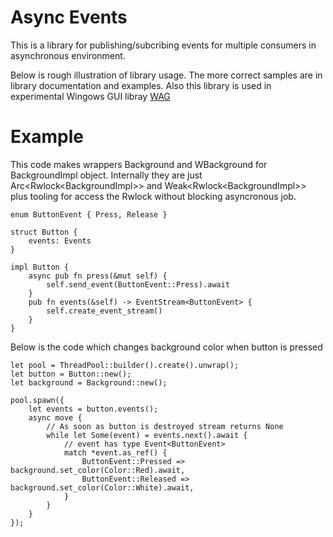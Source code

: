 # Async Events

This is a library for publishing/subcribing events for multiple consumers in asynchronous environment.

Below is rough illustration of library usage. The more correct samples are in library documentation and
examples. Also this library is used in experimental Wingows GUI libray [WAG](https://github.com/milyin/wag) 

# Example

This code makes wrappers Background and WBackground for BackgroundImpl object. Internally they are just
Arc\<Rwlock\<BackgroundImpl\>\> and Weak\<Rwlock\<BackgroundImpl\>\> plus tooling for access the Rwlock without blocking
asyncronous job.

```
enum ButtonEvent { Press, Release }

struct Button {
    events: Events
}

impl Button {
    async pub fn press(&mut self) {
        self.send_event(ButtonEvent::Press).await
    }
    pub fn events(&self) -> EventStream<ButtonEvent> {
        self.create_event_stream()
    }
}
```

Below is the code which changes background color when button is pressed

```
let pool = ThreadPool::builder().create().unwrap();
let button = Button::new();
let background = Background::new();

pool.spawn({
    let events = button.events();
    async move {
        // As soon as button is destroyed stream returns None
        while let Some(event) = events.next().await {
            // event has type Event<ButtonEvent>
            match *event.as_ref() {
                ButtonEvent::Pressed => background.set_color(Color::Red).await,
                ButtonEvent::Released => background.set_color(Color::White).await,
            }
        }
    }
});

```
